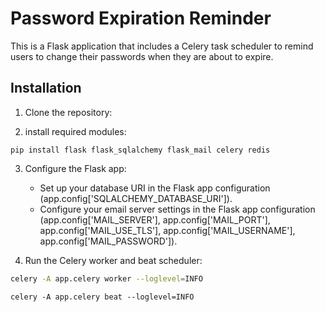 # Password Expiration Reminder

This is a Flask application that includes a Celery task scheduler to remind users to change their passwords when they are about to expire.

## Installation

1. Clone the repository:



2. install required modules:

```
pip install flask flask_sqlalchemy flask_mail celery redis
```

3. Configure the Flask app:

    - Set up your database URI in the Flask app configuration (app.config['SQLALCHEMY_DATABASE_URI']).
    - Configure your email server settings in the Flask app configuration (app.config['MAIL_SERVER'], app.config['MAIL_PORT'], app.config['MAIL_USE_TLS'], app.config['MAIL_USERNAME'], app.config['MAIL_PASSWORD']).


4. Run the Celery worker and beat scheduler:
```bash
celery -A app.celery worker --loglevel=INFO
```
```
celery -A app.celery beat --loglevel=INFO
```

